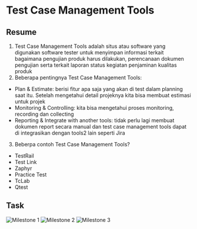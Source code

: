 # Test Case Management Tools

## Resume
1. Test Case Management Tools adalah situs atau software yang digunakan software tester untuk menyimpan informasi terkait bagaimana pengujian produk harus dilakukan, perencanaan dokumen pengujian serta terkait laporan status kegiatan penjaminan kualitas produk
2. Beberapa pentingnya Test Case Management Tools:
- Plan & Estimate: berisi fitur apa saja yang akan di test dalam planning saat itu. Setelah mengetahui detail projeknya kita bisa membuat estimasi untuk projek
- Monitoring & Controlling: kita bisa mengetahui proses monitoring, recording dan collecting
- Reporting & Integrate with another tools: tidak perlu lagi membuat dokumen report secara manual dan test case management tools dapat di integrasikan dengan tools2 lain seperti Jira
3. Beberpa contoh Test Case Management Tools?
- TestRail
- Test Link
- Zaphyr
- Practice Test
- TcLab
- Qtest

## Task
![Milestone 1](https://user-images.githubusercontent.com/99981322/156606031-2790404c-7bc1-459f-acbc-8aa7522b5b36.png)
![Milestone 2](https://user-images.githubusercontent.com/99981322/156606065-65a437ea-6873-47f4-a3a9-6bb05856dda9.png)
![Milestone 3](https://user-images.githubusercontent.com/99981322/156606096-557a65e7-4139-4a81-bb86-c873b0b768e4.png)
